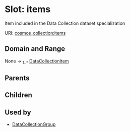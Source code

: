 
# Slot: items

Item included in the Data Collection dataset specialization

URI: [cosmos_collection:items](https://www.cdisc.org/cosmos/collection_v1.0items)


## Domain and Range

None &#8594;  <sub>1..\*</sub> [DataCollectionItem](DataCollectionItem.md)

## Parents


## Children


## Used by

 * [DataCollectionGroup](DataCollectionGroup.md)
